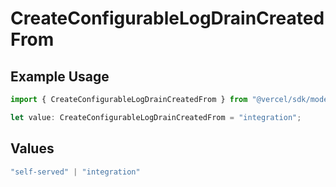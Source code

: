 # CreateConfigurableLogDrainCreatedFrom

## Example Usage

```typescript
import { CreateConfigurableLogDrainCreatedFrom } from "@vercel/sdk/models/createconfigurablelogdrainop.js";

let value: CreateConfigurableLogDrainCreatedFrom = "integration";
```

## Values

```typescript
"self-served" | "integration"
```